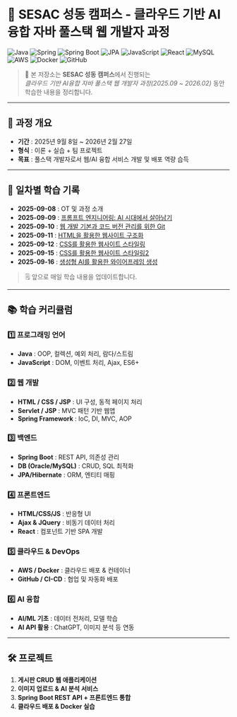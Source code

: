 # 🌟 SESAC 성동 캠퍼스 - 클라우드 기반 AI융합 자바 풀스택 웹 개발자 과정

![Java](https://img.shields.io/badge/Java-ED8B00?style=flat&logo=java&logoColor=white)
![Spring](https://img.shields.io/badge/Spring-6DB33F?style=flat&logo=spring&logoColor=white)
![Spring Boot](https://img.shields.io/badge/Spring_Boot-6DB33F?style=flat&logo=springboot&logoColor=white)
![JPA](https://img.shields.io/badge/JPA-B33F24?style=flat&logo=hibernate&logoColor=white)
![JavaScript](https://img.shields.io/badge/JavaScript-F7DF1E?style=flat&logo=javascript&logoColor=black)
![React](https://img.shields.io/badge/React-61DAFB?style=flat&logo=react&logoColor=black)
![MySQL](https://img.shields.io/badge/MySQL-4479A1?style=flat&logo=mysql&logoColor=white)
![AWS](https://img.shields.io/badge/AWS-232F3E?style=flat&logo=amazonaws&logoColor=white)
![Docker](https://img.shields.io/badge/Docker-2496ED?style=flat&logo=docker&logoColor=white)
![GitHub](https://img.shields.io/badge/GitHub-181717?style=flat&logo=github&logoColor=white)

> 📌 본 저장소는 **SESAC 성동 캠퍼스**에서 진행되는  
> _클라우드 기반 AI융합 자바 풀스택 웹 개발자 과정(2025.09 ~ 2026.02)_ 동안 학습한 내용을 정리합니다.

---

## 📅 과정 개요

- **기간** : 2025년 9월 8일 ~ 2026년 2월 27일
- **형식** : 이론 + 실습 + 팀 프로젝트
- **목표** : 풀스택 개발자로서 웹/AI 융합 서비스 개발 및 배포 역량 습득

---

## 📖 일차별 학습 기록

- **2025-09-08** : OT 및 과정 소개
- **2025-09-09** : [프롬프트 엔지니어링: AI 시대에서 살아남기](https://github.com/qqqkyj/sesac/blob/main/basic/prompts.md)
- **2025-09-10** : [웹 개발 기본과 코드 버전 관리를 위한 Git](https://github.com/qqqkyj/sesac/blob/main/git/basic.md)
- **2025-09-11** : [HTML을 활용한 웹사이트 구조화](https://github.com/qqqkyj/sesac/tree/main/html)
- **2025-09-12** : [CSS를 활용한 웹사이트 스타일링](https://github.com/qqqkyj/sesac/tree/main/css)
- **2025-09-15** : [CSS를 활용한 웹사이트 스타일링2](https://github.com/qqqkyj/sesac/tree/main/css)
- **2025-09-16** : [생성형 AI를 활용한 와이어프레임 생성](https://github.com/qqqkyj/practice/blob/main/css/ui-generative-ai/profile_full_screen.png)

> 🗒 앞으로 매일 학습 내용을 업데이트합니다.

---

## 📚 학습 커리큘럼

### 1️⃣ 프로그래밍 언어

- **Java** : OOP, 컬렉션, 예외 처리, 람다/스트림
- **JavaScript** : DOM, 이벤트 처리, Ajax, ES6+

### 2️⃣ 웹 개발

- **HTML / CSS / JSP** : UI 구성, 동적 페이지 처리
- **Servlet / JSP** : MVC 패턴 기반 웹앱
- **Spring Framework** : IoC, DI, MVC, AOP

### 3️⃣ 백엔드

- **Spring Boot** : REST API, 의존성 관리
- **DB (Oracle/MySQL)** : CRUD, SQL 최적화
- **JPA/Hibernate** : ORM, 엔티티 매핑

### 4️⃣ 프론트엔드

- **HTML/CSS/JS** : 반응형 UI
- **Ajax & JQuery** : 비동기 데이터 처리
- **React** : 컴포넌트 기반 SPA 개발

### 5️⃣ 클라우드 & DevOps

- **AWS / Docker** : 클라우드 배포 & 컨테이너
- **GitHub / CI-CD** : 협업 및 자동화 배포

### 6️⃣ AI 융합

- **AI/ML 기초** : 데이터 전처리, 모델 학습
- **AI API 활용** : ChatGPT, 이미지 분석 등 연동

---

## 🛠 프로젝트

1. **게시판 CRUD 웹 애플리케이션**
2. **이미지 업로드 & AI 분석 서비스**
3. **Spring Boot REST API + 프론트엔드 통합**
4. **클라우드 배포 & Docker 실습**
